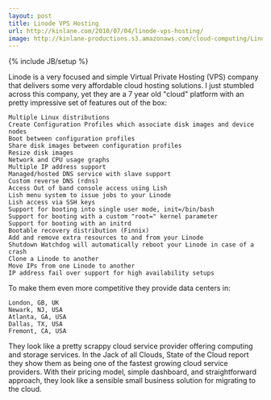 ```yaml
---
layout: post
title: Linode VPS Hosting
url: http://kinlane.com/2010/07/04/linode-vps-hosting/
image: http://kinlane-productions.s3.amazonaws.com/cloud-computing/Linode.PNG
---
```

{% include JB/setup %}
Linode is a very focused and simple Virtual Private Hosting (VPS) company that delivers some very affordable cloud hosting solutions.
I just stumbled across this company, yet they are a 7 year old "cloud" platform with an pretty impressive set of features out of the box:

	Multiple Linux distributions
	Create Configuration Profiles which associate disk images and device nodes
	Boot between configuration profiles
	Share disk images between configuration profiles
	Resize disk images
	Network and CPU usage graphs
	Multiple IP address support
	Managed/hosted DNS service with slave support
	Custom reverse DNS (rdns)
	Access Out of band console access using Lish
	Lish menu system to issue jobs to your Linode
	Lish access via SSH keys
	Support for booting into single user mode, init=/bin/bash
	Support for booting with a custom "root=" kernel parameter
	Support for booting with an initrd
	Bootable recovery distribution (Finnix)
	Add and remove extra resources to and from your Linode
	Shutdown Watchdog will automatically reboot your Linode in case of a crash
	Clone a Linode to another
	Move IPs from one Linode to another
	IP address fail over support for high availability setups

To make them even more competitive they provide data centers in:

	London, GB, UK
	Newark, NJ, USA
	Atlanta, GA, USA
	Dallas, TX, USA
	Fremont, CA, USA

They look like a pretty scrappy cloud service provider offering computing and storage services. In the Jack of all Clouds, State of the Cloud report they show them as being one of the fastest growing cloud service providers.
With their pricing model, simple dashboard, and straightforward approach, they look like a sensible small business solution for migrating to the cloud.